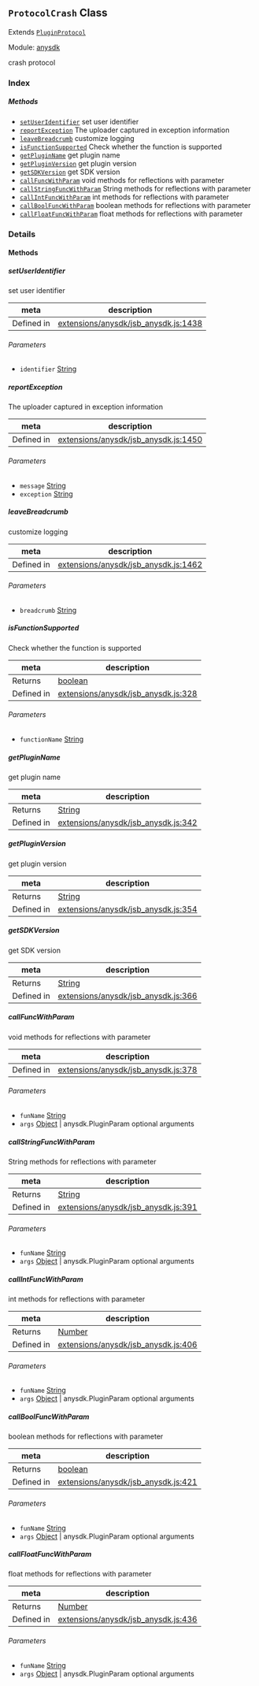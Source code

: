 ## `ProtocolCrash` Class

Extends [`PluginProtocol`](PluginProtocol.md)


Module: [anysdk](../modules/anysdk.md)


crash protocol


### Index



##### Methods

  - [`setUserIdentifier`](#setuseridentifier) set user identifier
  - [`reportException`](#reportexception) The uploader captured in exception information
  - [`leaveBreadcrumb`](#leavebreadcrumb) customize logging
  - [`isFunctionSupported`](#isfunctionsupported) Check whether the function is supported
  - [`getPluginName`](#getpluginname) get plugin name
  - [`getPluginVersion`](#getpluginversion) get plugin version
  - [`getSDKVersion`](#getsdkversion) get SDK version
  - [`callFuncWithParam`](#callfuncwithparam) void methods for reflections with parameter
  - [`callStringFuncWithParam`](#callstringfuncwithparam) String methods for reflections with parameter
  - [`callIntFuncWithParam`](#callintfuncwithparam) int methods for reflections with parameter
  - [`callBoolFuncWithParam`](#callboolfuncwithparam) boolean methods for reflections with parameter
  - [`callFloatFuncWithParam`](#callfloatfuncwithparam) float methods for reflections with parameter



### Details




<!-- Method Block -->
#### Methods


##### setUserIdentifier

set user identifier

| meta | description |
|------|-------------|
| Defined in | [extensions/anysdk/jsb_anysdk.js:1438](https://github.com/cocos-creator/engine/blob/d6ec4c03aa86f40af14d21ef9f059fed5e540c58/extensions/anysdk/jsb_anysdk.js#L1438) |

###### Parameters
- `identifier` <a href="https://developer.mozilla.org/en/JavaScript/Reference/Global_Objects/String" class="crosslink external" target="_blank">String</a> 


##### reportException

The uploader captured in exception information

| meta | description |
|------|-------------|
| Defined in | [extensions/anysdk/jsb_anysdk.js:1450](https://github.com/cocos-creator/engine/blob/d6ec4c03aa86f40af14d21ef9f059fed5e540c58/extensions/anysdk/jsb_anysdk.js#L1450) |

###### Parameters
- `message` <a href="https://developer.mozilla.org/en/JavaScript/Reference/Global_Objects/String" class="crosslink external" target="_blank">String</a> 
- `exception` <a href="https://developer.mozilla.org/en/JavaScript/Reference/Global_Objects/String" class="crosslink external" target="_blank">String</a> 


##### leaveBreadcrumb

customize logging

| meta | description |
|------|-------------|
| Defined in | [extensions/anysdk/jsb_anysdk.js:1462](https://github.com/cocos-creator/engine/blob/d6ec4c03aa86f40af14d21ef9f059fed5e540c58/extensions/anysdk/jsb_anysdk.js#L1462) |

###### Parameters
- `breadcrumb` <a href="https://developer.mozilla.org/en/JavaScript/Reference/Global_Objects/String" class="crosslink external" target="_blank">String</a> 


##### isFunctionSupported

Check whether the function is supported

| meta | description |
|------|-------------|
| Returns | <a href="https://developer.mozilla.org/en/JavaScript/Reference/Global_Objects/Boolean" class="crosslink external" target="_blank">boolean</a> 
| Defined in | [extensions/anysdk/jsb_anysdk.js:328](https://github.com/cocos-creator/engine/blob/d6ec4c03aa86f40af14d21ef9f059fed5e540c58/extensions/anysdk/jsb_anysdk.js#L328) |

###### Parameters
- `functionName` <a href="https://developer.mozilla.org/en/JavaScript/Reference/Global_Objects/String" class="crosslink external" target="_blank">String</a> 


##### getPluginName

get plugin name

| meta | description |
|------|-------------|
| Returns | <a href="https://developer.mozilla.org/en/JavaScript/Reference/Global_Objects/String" class="crosslink external" target="_blank">String</a> 
| Defined in | [extensions/anysdk/jsb_anysdk.js:342](https://github.com/cocos-creator/engine/blob/d6ec4c03aa86f40af14d21ef9f059fed5e540c58/extensions/anysdk/jsb_anysdk.js#L342) |



##### getPluginVersion

get plugin version

| meta | description |
|------|-------------|
| Returns | <a href="https://developer.mozilla.org/en/JavaScript/Reference/Global_Objects/String" class="crosslink external" target="_blank">String</a> 
| Defined in | [extensions/anysdk/jsb_anysdk.js:354](https://github.com/cocos-creator/engine/blob/d6ec4c03aa86f40af14d21ef9f059fed5e540c58/extensions/anysdk/jsb_anysdk.js#L354) |



##### getSDKVersion

get SDK version

| meta | description |
|------|-------------|
| Returns | <a href="https://developer.mozilla.org/en/JavaScript/Reference/Global_Objects/String" class="crosslink external" target="_blank">String</a> 
| Defined in | [extensions/anysdk/jsb_anysdk.js:366](https://github.com/cocos-creator/engine/blob/d6ec4c03aa86f40af14d21ef9f059fed5e540c58/extensions/anysdk/jsb_anysdk.js#L366) |



##### callFuncWithParam

void methods for reflections with parameter

| meta | description |
|------|-------------|
| Defined in | [extensions/anysdk/jsb_anysdk.js:378](https://github.com/cocos-creator/engine/blob/d6ec4c03aa86f40af14d21ef9f059fed5e540c58/extensions/anysdk/jsb_anysdk.js#L378) |

###### Parameters
- `funName` <a href="https://developer.mozilla.org/en/JavaScript/Reference/Global_Objects/String" class="crosslink external" target="_blank">String</a> 
- `args` <a href="https://developer.mozilla.org/en/JavaScript/Reference/Global_Objects/Object" class="crosslink external" target="_blank">Object</a> &#124; anysdk.PluginParam optional arguments


##### callStringFuncWithParam

String methods for reflections with parameter

| meta | description |
|------|-------------|
| Returns | <a href="https://developer.mozilla.org/en/JavaScript/Reference/Global_Objects/String" class="crosslink external" target="_blank">String</a> 
| Defined in | [extensions/anysdk/jsb_anysdk.js:391](https://github.com/cocos-creator/engine/blob/d6ec4c03aa86f40af14d21ef9f059fed5e540c58/extensions/anysdk/jsb_anysdk.js#L391) |

###### Parameters
- `funName` <a href="https://developer.mozilla.org/en/JavaScript/Reference/Global_Objects/String" class="crosslink external" target="_blank">String</a> 
- `args` <a href="https://developer.mozilla.org/en/JavaScript/Reference/Global_Objects/Object" class="crosslink external" target="_blank">Object</a> &#124; anysdk.PluginParam optional arguments


##### callIntFuncWithParam

int methods for reflections with parameter

| meta | description |
|------|-------------|
| Returns | <a href="https://developer.mozilla.org/en/JavaScript/Reference/Global_Objects/Number" class="crosslink external" target="_blank">Number</a> 
| Defined in | [extensions/anysdk/jsb_anysdk.js:406](https://github.com/cocos-creator/engine/blob/d6ec4c03aa86f40af14d21ef9f059fed5e540c58/extensions/anysdk/jsb_anysdk.js#L406) |

###### Parameters
- `funName` <a href="https://developer.mozilla.org/en/JavaScript/Reference/Global_Objects/String" class="crosslink external" target="_blank">String</a> 
- `args` <a href="https://developer.mozilla.org/en/JavaScript/Reference/Global_Objects/Object" class="crosslink external" target="_blank">Object</a> &#124; anysdk.PluginParam optional arguments


##### callBoolFuncWithParam

boolean methods for reflections with parameter

| meta | description |
|------|-------------|
| Returns | <a href="https://developer.mozilla.org/en/JavaScript/Reference/Global_Objects/Boolean" class="crosslink external" target="_blank">boolean</a> 
| Defined in | [extensions/anysdk/jsb_anysdk.js:421](https://github.com/cocos-creator/engine/blob/d6ec4c03aa86f40af14d21ef9f059fed5e540c58/extensions/anysdk/jsb_anysdk.js#L421) |

###### Parameters
- `funName` <a href="https://developer.mozilla.org/en/JavaScript/Reference/Global_Objects/String" class="crosslink external" target="_blank">String</a> 
- `args` <a href="https://developer.mozilla.org/en/JavaScript/Reference/Global_Objects/Object" class="crosslink external" target="_blank">Object</a> &#124; anysdk.PluginParam optional arguments


##### callFloatFuncWithParam

float methods for reflections with parameter

| meta | description |
|------|-------------|
| Returns | <a href="https://developer.mozilla.org/en/JavaScript/Reference/Global_Objects/Number" class="crosslink external" target="_blank">Number</a> 
| Defined in | [extensions/anysdk/jsb_anysdk.js:436](https://github.com/cocos-creator/engine/blob/d6ec4c03aa86f40af14d21ef9f059fed5e540c58/extensions/anysdk/jsb_anysdk.js#L436) |

###### Parameters
- `funName` <a href="https://developer.mozilla.org/en/JavaScript/Reference/Global_Objects/String" class="crosslink external" target="_blank">String</a> 
- `args` <a href="https://developer.mozilla.org/en/JavaScript/Reference/Global_Objects/Object" class="crosslink external" target="_blank">Object</a> &#124; anysdk.PluginParam optional arguments



